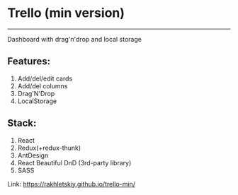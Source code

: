 # Trello (min version)
-----

Dashboard with drag'n'drop and local storage

## Features:
1. Add/del/edit cards
2. Add/del columns
3. Drag'N'Drop
4. LocalStorage

## Stack:
1. React
2. Redux(+redux-thunk)
4. AntDesign
5. React Beautiful DnD (3rd-party library)
6. SASS

Link: https://rakhletskiy.github.io/trello-min/
